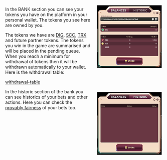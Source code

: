 <title>Bank of DIG</title>
  <meta http-equiv="X-UA-Compatible" content="IE=edge,chrome=1" />
  <meta name="description" content="In the BANK section you can see your tokens you have on the platform in your personal wallet. The tokens you see here are owned by you.">
  <meta name="keywords" content="bank, DIG, SCC, TRX, win, bets">
  <meta name="robots" content= "index, follow">

<img align="right" style="padding:10px 5px 15px 20px;" height="200" src="../_media/bank-balance.png"> 

In the BANK section you can see your tokens you have on the platform in your personal wallet. The tokens you see here are owned by you.

The tokens we have are [DIG](./dig.md "dig"), [SCC](./scc.md "scc"), [TRX](./trx.md "trx") and future partner tokens. The tokens you win in the game are summarised and will be placed in the pending queue. When you reach a minimum for withdrawal of tokens then it will be withdrawn automatically to your wallet. Here is the withdrawal table:

[withdrawal-table](../_data/withdrawal.md ':include')

<img align="right" style="padding:10px 5px 15px 20px;" height="200" src="../_media/bank-historic.png"> 

In the historic section of the bank you can see historics of your bets and other actions. Here you can check the [provably fairness](./provably.md "provably") of your bets too.


